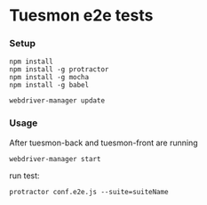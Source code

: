 # Tuesmon e2e tests #

### Setup ###

```
npm install
npm install -g protractor
npm install -g mocha
npm install -g babel

webdriver-manager update
```

### Usage ###

After tuesmon-back and tuesmon-front are running

```
webdriver-manager start
```

run test:

```
protractor conf.e2e.js --suite=suiteName
```
